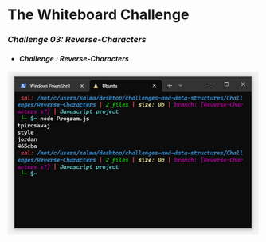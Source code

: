 # The Whiteboard Challenge

### *Challenge 03: Reverse-Characters*
- #### *Challenge : Reverse-Characters*
![Reverse-Characters](/whiteboard-challenges/im4.PNG)